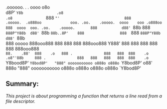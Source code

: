
  .oooooo.                  .                                                     .               oooo   o8o                            
 d8P'  `Y8b               .o8                                                   .o8               `888   `"'                            
888            .ooooo.  .o888oo             ooo. .oo.    .ooooo.  oooo    ooo .o888oo              888  oooo  ooo. .oo.    .ooooo.      
888           d88' `88b   888               `888P"Y88b  d88' `88b  `88b..8P'    888                888  `888  `888P"Y88b  d88' `88b     
888     ooooo 888ooo888   888                888   888  888ooo888    Y888'      888                888   888   888   888  888ooo888     
`88.    .88'  888    .o   888 .              888   888  888    .o  .o8"'88b     888 .              888   888   888   888  888    .o     
 `Y8bood8P'   `Y8bod8P'   "888" ooooooooooo o888o o888o `Y8bod8P' o88'   888o   "888" ooooooooooo o888o o888o o888o o888o `Y8bod8P'     
                                                                                                                                    
                                                                                                                                    
                                                                                                                                    

## Summary:

_This project is about programming a function that returns a line_
_read from a file descriptor._
